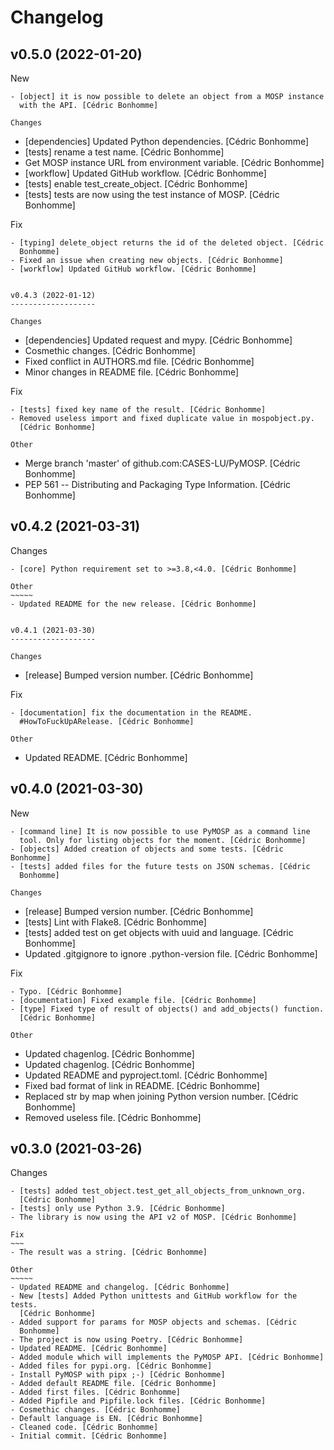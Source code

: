 Changelog
=========


v0.5.0 (2022-01-20)
-------------------

New
~~~
- [object] it is now possible to delete an object from a MOSP instance
  with the API. [Cédric Bonhomme]

Changes
~~~~~~~
- [dependencies] Updated Python dependencies. [Cédric Bonhomme]
- [tests] rename a test name. [Cédric Bonhomme]
- Get MOSP instance URL from environment variable. [Cédric Bonhomme]
- [workflow] Updated GitHub workflow. [Cédric Bonhomme]
- [tests] enable test_create_object. [Cédric Bonhomme]
- [tests] tests are now using the test instance of MOSP. [Cédric
  Bonhomme]

Fix
~~~
- [typing] delete_object returns the id of the deleted object. [Cédric
  Bonhomme]
- Fixed an issue when creating new objects. [Cédric Bonhomme]
- [workflow] Updated GitHub workflow. [Cédric Bonhomme]


v0.4.3 (2022-01-12)
-------------------

Changes
~~~~~~~
- [dependencies] Updated request and mypy. [Cédric Bonhomme]
- Cosmethic changes. [Cédric Bonhomme]
- Fixed conflict in AUTHORS.md file. [Cédric Bonhomme]
- Minor changes in README file. [Cédric Bonhomme]

Fix
~~~
- [tests] fixed key name of the result. [Cédric Bonhomme]
- Removed useless import and fixed duplicate value in mospobject.py.
  [Cédric Bonhomme]

Other
~~~~~
- Merge branch 'master' of github.com:CASES-LU/PyMOSP. [Cédric Bonhomme]
- PEP 561 -- Distributing and Packaging Type Information. [Cédric
  Bonhomme]


v0.4.2 (2021-03-31)
-------------------

Changes
~~~~~~~
- [core] Python requirement set to >=3.8,<4.0. [Cédric Bonhomme]

Other
~~~~~
- Updated README for the new release. [Cédric Bonhomme]


v0.4.1 (2021-03-30)
-------------------

Changes
~~~~~~~
- [release] Bumped version number. [Cédric Bonhomme]

Fix
~~~
- [documentation] fix the documentation in the README.
  #HowToFuckUpARelease. [Cédric Bonhomme]

Other
~~~~~
- Updated README. [Cédric Bonhomme]


v0.4.0 (2021-03-30)
-------------------

New
~~~
- [command line] It is now possible to use PyMOSP as a command line
  tool. Only for listing objects for the moment. [Cédric Bonhomme]
- [objects] Added creation of objects and some tests. [Cédric Bonhomme]
- [tests] added files for the future tests on JSON schemas. [Cédric
  Bonhomme]

Changes
~~~~~~~
- [release] Bumped version number. [Cédric Bonhomme]
- [tests] Lint with Flake8. [Cédric Bonhomme]
- [tests] added test on get objects with uuid and language. [Cédric
  Bonhomme]
- Updated .gitgignore to ignore .python-version file. [Cédric Bonhomme]

Fix
~~~
- Typo. [Cédric Bonhomme]
- [documentation] Fixed example file. [Cédric Bonhomme]
- [type] Fixed type of result of objects() and add_objects() function.
  [Cédric Bonhomme]

Other
~~~~~
- Updated chagenlog. [Cédric Bonhomme]
- Updated chagenlog. [Cédric Bonhomme]
- Updated README and pyproject.toml. [Cédric Bonhomme]
- Fixed bad format of link in README. [Cédric Bonhomme]
- Replaced str by map when joining Python version number. [Cédric
  Bonhomme]
- Removed useless file. [Cédric Bonhomme]


v0.3.0 (2021-03-26)
-------------------

Changes
~~~~~~~
- [tests] added test_object.test_get_all_objects_from_unknown_org.
  [Cédric Bonhomme]
- [tests] only use Python 3.9. [Cédric Bonhomme]
- The library is now using the API v2 of MOSP. [Cédric Bonhomme]

Fix
~~~
- The result was a string. [Cédric Bonhomme]

Other
~~~~~
- Updated README and changelog. [Cédric Bonhomme]
- New [tests] Added Python unittests and GitHub workflow for the tests.
  [Cédric Bonhomme]
- Added support for params for MOSP objects and schemas. [Cédric
  Bonhomme]
- The project is now using Poetry. [Cédric Bonhomme]
- Updated README. [Cédric Bonhomme]
- Added module which will implements the PyMOSP API. [Cédric Bonhomme]
- Added files for pypi.org. [Cédric Bonhomme]
- Install PyMOSP with pipx ;-) [Cédric Bonhomme]
- Added default README file. [Cédric Bonhomme]
- Added first files. [Cédric Bonhomme]
- Added Pipfile and Pipfile.lock files. [Cédric Bonhomme]
- Cosmethic changes. [Cédric Bonhomme]
- Default language is EN. [Cédric Bonhomme]
- Cleaned code. [Cédric Bonhomme]
- Initial commit. [Cédric Bonhomme]
